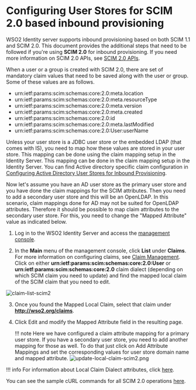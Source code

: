 # Configuring User Stores for SCIM 2.0 based inbound provisioning

WSO2 Identity server supports inbound provisioning based on both SCIM 1.1 and SCIM 2.0. This document provides the additional steps that need to be followed if you're using **SCIM 2.0** for inbound provisioning. If you need more information on SCIM 2.0 APIs, see [SCIM 2.0 APIs](../../develop/using-the-scim-2.0-rest-apis/).

When a user or a group is created with SCIM 2.0, there are set of mandatory claim values that need to be saved along with the user or group. Some of these values are as follows.

-   urn:ietf:params:scim:schemas:core:2.0:meta.location 
-   urn:ietf:params:scim:schemas:core:2.0:meta.resourceType 
-   urn:ietf:params:scim:schemas:core:2.0:meta.version 
-   urn:ietf:params:scim:schemas:core:2.0:meta.created 
-   urn:ietf:params:scim:schemas:core:2.0:id 
-   urn:ietf:params:scim:schemas:core:2.0:meta.lastModified 
-   urn:ietf:params:scim:schemas:core:2.0:User:userName

Unless your user store is a JDBC user store or the embedded LDAP (that comes with IS), you need to map how these values are stored in your user store. This mapping can be done using the claim mapping setup in the Identity Server. This mapping can be done in the claim mapping setup in the Identity Server. You can find Active directory specific claim configuration in [Configuring Active Directory User Stores for Inbound Provisioning](../../learn/configuring-active-directory-user-stores-for-scim-2.0-based-inbound-provisioning).

Now let's assume you have an AD user store as the primary user store and you have done the claim mappings for the SCIM attributes. Then you need to add a secondary user store and this will be an OpenLDAP. In this scenario, claim mappings done for AD may not be suited for OpenLDAP attributes. Therefore it should be possible to map claim attributes to the secondary user store. For this, you need to change the "Mapped Attribute" value as indicated below.

1.  Log in to the WSO2 Identity Server and access the [management console](../../setup/getting-started-with-the-management-console/).

2.  In the **Main** menu of the management console, click **List** under **Claims**. For more information on configuring claims, see [Claim Management](../../learn/claim-management). Click on either **urn:ietf:params:scim:schemas:core:2.0:User** or **urn:ietf:params:scim:schemas:core:2.0** claim dialect (depending on which SCIM claim you need to update) and find the mapped local claim of the SCIM claim that you need to edit. 

![claim-list-scim2](../assets/img/learn/claim-list-scim2.png)

3.  Once you found the Mapped Local Claim, select that claim under **http://wso2.org/claims**.
4.  Click Edit and modify the Mapped Attribute field in the resulting page.
    
    !!! note 
        Here we have configured a claim attribute mapping for a primary user store. If you have a secondary user store, you need to add another mapping for those as well. To do that just click on Add Attribute Mappings and set the corresponding values for user store domain name and mapped attribute.
        ![update-local-claim-scim2.png](../assets/img/learn/update-local-claim-scim2.png)

!!! info 
    For information about Local Claim Dialect attributes, click [here](../../learn/adding-claim-mapping).

You can see the sample cURL commands for all SCIM 2.0 operations [here](../../develop/using-the-scim-2.0-rest-apis). 
